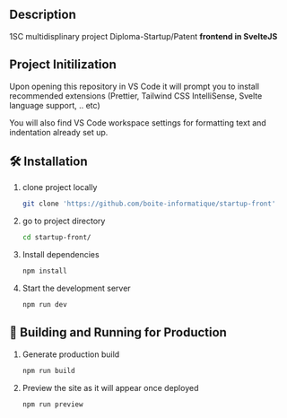 ## Description

1SC multidisplinary project Diploma-Startup/Patent **frontend in SvelteJS**

## Project Initilization

Upon opening this repository in VS Code it will prompt you to install recommended extensions (Prettier, Tailwind CSS IntelliSense, Svelte language support, .. etc)

You will also find VS Code workspace settings for formatting text and indentation already set up.

## 🛠 Installation

1. clone project locally

    ```sh
    git clone 'https://github.com/boite-informatique/startup-front'
    ```

2. go to project directory

    ```sh
    cd startup-front/
    ```

3. Install dependencies

    ```sh
    npm install
    ```

4. Start the development server

    ```sh
    npm run dev
    ```

## 🚀 Building and Running for Production

1. Generate production build

    ```sh
    npm run build
    ```

1. Preview the site as it will appear once deployed

    ```sh
    npm run preview
    ```
